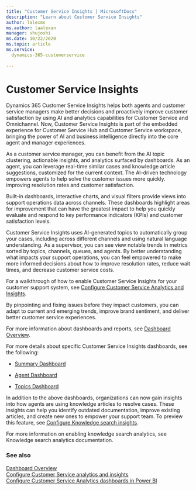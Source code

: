 ```yaml
---
title: "Customer Service Insights | MicrosoftDocs"
description: "Learn about Customer Service Insights"
author: lalexms
ms.author: laalexan
manager: shujoshi
ms.date: 10/22/2020
ms.topic: article
ms.service: 
  dynamics-365-customerservice
  
---
```


# Customer Service Insights

Dynamics 365 Customer Service Insights helps both agents and customer service managers make better decisions and proactively improve customer satisfaction by using AI and analytics capabilities for Customer Service and Omnichannel. Now, Customer Service Insights is part of the embedded experience for Customer Service Hub and Customer Service workspace, bringing the power of AI and business intelligence directly into the core agent and manager experiences.

As a customer service manager, you can benefit from the AI topic clustering, actionable insights, and analytics surfaced by dashboards. As an agent, you can leverage real-time similar cases and knowledge article suggestions, customized for the current context. The AI-driven technology empowers agents to help solve the customer issues more quickly. improving resolution rates and customer satisfaction.

Built-in dashboards, interactive charts, and visual filters provide views into support operations data across channels. These dashboards highlight areas for improvement that can have the greatest impact to help you quickly evaluate and respond to key performance indicators (KPIs) and customer satisfaction levels. 

Customer Service Insights uses AI-generated topics to automatically group your cases, including across different channels and using natural language understanding. As a supervisor, you can see view notable trends in metrics sorted by topics, channels, queues, and agents. By better understanding what impacts your support operations, you can feel empowered to make more informed decisions about how to improve resolution rates, reduce wait times, and decrease customer service costs.

For a walkthrough of how to enable Customer Service Insights for your customer support system, see [Configure Customer Service Analytics and Insights](configure-customer-service-analytics-insights-csh.md).

By pinpointing and fixing issues before they impact customers, you can adapt to current and emerging trends, improve brand sentiment, and deliver better customer service experiences.

For more information about dashboards and reports, see [Dashboard Overview](customer-service-analytics-insights-csh.md).

For more details about specific Customer Service Insights dashboards, see the following: 

- [Summary Dashboard](summary-dashboard-cs.md) 

- [Agent Dashboard](agent-dashboard-cs.md) 

- [Topics Dashboard](topics-dashboard-cs.md) 

In addition to the above dashboards, organizations can now gain insights into how agents are using knowledge articles to resolve cases. These insights can help you identify outdated documentation, improve existing articles, and create new ones to empower your support team. To preview this feature, see [Configure Knowledge search insights](enable-knowledge-search-analytics.md). 

For more information on enabling knowledge search analytics, see Knowledge search analytics documentation.

### See also

[Dashboard Overview](customer-service-analytics-insights-csh.md) <br>
[Configure Customer Service analytics and insights](configure-customer-service-analytics-insights-csh.md) <br>
[Configure Customer Service Analytics dashboards in Power BI](configure-customer-service-analytics-dashboard.md)
